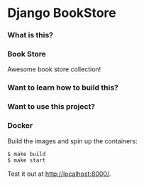 # Django BookStore

### What is this?

### Book Store

Awesome book store collection!

### Want to learn how to build this?

### Want to use this project?

### Docker

Build the images and spin up the containers:

```sh
$ make build
$ make start
```

Test it out at [http://localhost:8000/](http://localhost:8000/).

